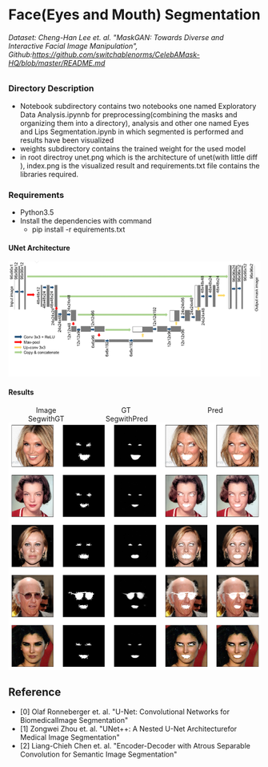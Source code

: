 # Face(Eyes and Mouth) Segmentation
###### Dataset: Cheng-Han Lee et. al. "MaskGAN: Towards Diverse and Interactive Facial Image Manipulation", Github:https://github.com/switchablenorms/CelebAMask-HQ/blob/master/README.md

### Directory Description
- Notebook subdirectory contains two notebooks one named Exploratory Data Analysis.ipynnb for preprocessing(combining the masks and organizing them into a directory), analysis and other one named Eyes and Lips Segmentation.ipynb in which segmented is performed and results have been visualized
- weights subdirectory contains the trained weight for the used model
- in root directroy unet.png which is the architecture of unet(with little diff ), index.png is the visualized result and requirements.txt file contains the libraries required. 

### Requirements
- Python3.5
- Install the dependencies with command
  - pip install -r equirements.txt

#### UNet Architecture
![unet-architecture](unet.png)

#### Results
 &nbsp; &nbsp; &nbsp; &nbsp; &nbsp; &nbsp; &nbsp; Image &nbsp; &nbsp; &nbsp; &nbsp; &nbsp; &nbsp; &nbsp; &nbsp; &nbsp; &nbsp; &nbsp; &nbsp; &nbsp; &nbsp; &nbsp; &nbsp;  GT &nbsp; &nbsp; &nbsp; &nbsp; &nbsp; &nbsp; &nbsp; &nbsp; &nbsp; &nbsp; &nbsp; &nbsp; &nbsp; &nbsp; &nbsp; &nbsp; &nbsp; &nbsp; &nbsp; Pred &nbsp; &nbsp; &nbsp; &nbsp; &nbsp; &nbsp; &nbsp; &nbsp; &nbsp; &nbsp; &nbsp; &nbsp; &nbsp; &nbsp; SegwithGT &nbsp; &nbsp; &nbsp; &nbsp; &nbsp; &nbsp; &nbsp; &nbsp; &nbsp; &nbsp; SegwithPred
![result](index.png)

## Reference
- [0] Olaf Ronneberger et. al. "U-Net: Convolutional Networks for BiomedicalImage Segmentation"
- [1] Zongwei Zhou et. al. "UNet++: A Nested U-Net Architecturefor Medical Image Segmentation"
- [2] Liang-Chieh Chen et. al. "Encoder-Decoder with Atrous Separable Convolution for Semantic Image Segmentation"
